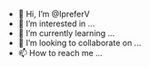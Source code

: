 - 👋 Hi, I’m @IpreferV
- 👀 I’m interested in ...
- 🌱 I’m currently learning ...
- 💞️ I’m looking to collaborate on ...
- 📫 How to reach me ...

<!---
IpreferV/IpreferV is a ✨ special ✨ repository because its `README.md` (this file) appears on your GitHub profile.
You can click the Preview link to take a look at your changes.
--->
